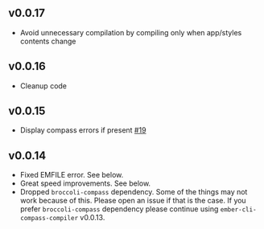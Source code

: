 ## v0.0.17

* Avoid unnecessary compilation by compiling only when app/styles contents change

## v0.0.16

* Cleanup code

## v0.0.15

* Display compass errors if present [#19](https://github.com/quaertym/ember-cli-compass-compiler/pull/19)

## v0.0.14

* Fixed EMFILE error. See below.
* Great speed improvements. See below.
* Dropped `broccoli-compass` dependency. Some of the things may not work because of this. Please
open an issue if that is the case. If you prefer `broccoli-compass` dependency please continue
using `ember-cli-compass-compiler` v0.0.13. 
